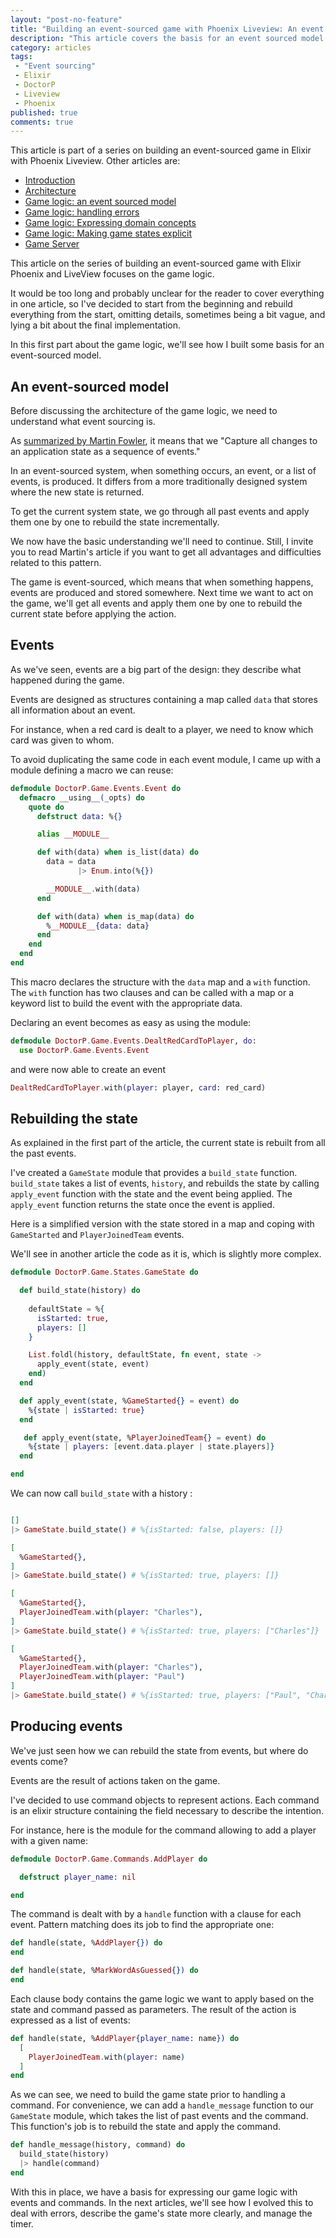 ```yaml
---
layout: "post-no-feature"
title: "Building an event-sourced game with Phoenix Liveview: An event sourced model"
description: "This article covers the basis for an event sourced model with Elixir. This is the first part about the game logic of a game build on top Phoenix and Liveview."
category: articles
tags:
 - "Event sourcing"
 - Elixir
 - DoctorP
 - Liveview
 - Phoenix
published: true
comments: true
---
```


<div class="series">
    <p>This article is part of a series on building an event-sourced game in Elixir with Phoenix Liveview. Other articles are:</p>
    <ul>
        <li><a href="/articles/phoenix-liveview-event-sourced-game-intro">Introduction</a></li>
        <li><a href="/articles/phoenix-liveview-event-sourced-game-architecture">Architecture</a></li>
        <li><a href="/articles/phoenix-liveview-event-sourced-game-event-sourced-model">Game logic: an event sourced model</a></li>
        <li><a href="/articles/phoenix-liveview-event-sourced-game-handling-errors">Game logic: handling errors</a></li>
        <li><a href="/articles/phoenix-liveview-event-sourced-game-expressing-domain-concepts-in-code">Game logic: Expressing domain concepts</a></li>
        <li><a href="/articles/phoenix-liveview-event-sourced-game-making-game-states-explicit">Game logic: Making game states explicit</a></li>
        <li><a href="/articles/phoenix-liveview-event-sourced-game-game-server">Game Server</a></li>
    </ul>
</div>

This article on the series of building an event-sourced game with Elixir Phoenix and LiveView focuses on the game logic.

It would be too long and probably unclear for the reader to cover everything in one article, so I've decided to start from the beginning and rebuild everything from the start, omitting details, sometimes being a bit vague, and lying a bit about the final implementation.

In this first part about the game logic, we'll see how I built some basis for an event-sourced model.

## An event-sourced model

Before discussing the architecture of the game logic, we need to understand what event sourcing is.

As [summarized by Martin Fowler](https://martinfowler.com/eaaDev/EventSourcing.html), it means that we "Capture all changes to an application state as a sequence of events."

In an event-sourced system, when something occurs, an event, or a list of events, is produced. It differs from a more traditionally designed system where the new state is returned.

To get the current system state, we go through all past events and apply them one by one to rebuild the state incrementally.

We now have the basic understanding we'll need to continue. Still, I invite you to read Martin's article if you want to get all advantages and difficulties related to this pattern.

The game is event-sourced, which means that when something happens, events are produced and stored somewhere. Next time we want to act on the game, we'll get all events and apply them one by one to rebuild the current state before applying the action.

## Events

As we've seen, events are a big part of the design: they describe what happened during the game.

Events are designed as structures containing a map called `data` that stores all information about an event.

For instance, when a red card is dealt to a player, we need to know which card was given to whom.

To avoid duplicating the same code in each event module, I came up with a module defining a macro we can reuse:

```elixir
defmodule DoctorP.Game.Events.Event do
  defmacro __using__(_opts) do
    quote do
      defstruct data: %{}

      alias __MODULE__

      def with(data) when is_list(data) do
        data = data
               |> Enum.into(%{})

        __MODULE__.with(data)
      end

      def with(data) when is_map(data) do
        %__MODULE__{data: data}
      end
    end
  end
end
```

This macro declares the structure with the `data` map and a `with` function.
The `with` function has two clauses and can be called with a map or a keyword list to build the event with the appropriate data.

Declaring an event becomes as easy as using the module:

```elixir
defmodule DoctorP.Game.Events.DealtRedCardToPlayer, do:
  use DoctorP.Game.Events.Event
```

and were now able to create an event

```elixir
DealtRedCardToPlayer.with(player: player, card: red_card)
```

## Rebuilding the state

As explained in the first part of the article, the current state is rebuilt from all the past events.

I've created a `GameState` module that provides a `build_state` function. `build_state` takes a list of events, `history`, and rebuilds the state by calling `apply_event` function with the state and the event being applied. The `apply_event` function returns the state once the event is applied.

Here is a simplified version with the state stored in a map and coping with `GameStarted` and `PlayerJoinedTeam` events.

We'll see in another article the code as it is, which is slightly more complex.


```elixir
defmodule DoctorP.Game.States.GameState do

  def build_state(history) do
    
    defaultState = %{
      isStarted: true,
      players: []
    }

    List.foldl(history, defaultState, fn event, state ->
      apply_event(state, event)
    end)
  end

  def apply_event(state, %GameStarted{} = event) do
    %{state | isStarted: true}
  end

   def apply_event(state, %PlayerJoinedTeam{} = event) do
    %{state | players: [event.data.player | state.players]}
  end

end
```

We can now call `build_state` with a history :

```elixir

[]
|> GameState.build_state() # %{isStarted: false, players: []}

[
  %GameStarted{},
]
|> GameState.build_state() # %{isStarted: true, players: []}

[
  %GameStarted{},
  PlayerJoinedTeam.with(player: "Charles"),
]
|> GameState.build_state() # %{isStarted: true, players: ["Charles"]}

[
  %GameStarted{},
  PlayerJoinedTeam.with(player: "Charles"),
  PlayerJoinedTeam.with(player: "Paul")
]
|> GameState.build_state() # %{isStarted: true, players: ["Paul", "Charles"]}

```

## Producing events

We've just seen how we can rebuild the state from events, but where do events come?

Events are the result of actions taken on the game.

I've decided to use command objects to represent actions. Each command is an elixir structure containing the field necessary to describe the intention.

For instance, here is the module for the command allowing to add a player with a given name:

```elixir
defmodule DoctorP.Game.Commands.AddPlayer do

  defstruct player_name: nil

end
```

The command is dealt with by a `handle` function with a clause for each event. Pattern matching does its job to find the appropriate one:

```elixir
def handle(state, %AddPlayer{}) do
end

def handle(state, %MarkWordAsGuessed{}) do
end
```

Each clause body contains the game logic we want to apply based on the state and command passed as parameters. The result of the action is expressed as a list of events:

```elixir
def handle(state, %AddPlayer{player_name: name}) do
  [
    PlayerJoinedTeam.with(player: name)
  ]
end
```

As we can see, we need to build the game state prior to handling a command. For convenience, we can add a `handle_message` function to our `GameState` module, which takes the list of past events and the command. This function's job is to rebuild the state and apply the command.

```elixir
def handle_message(history, command) do
  build_state(history)
  |> handle(command)
end
```

With this in place, we have a basis for expressing our game logic with events and commands. In the next articles, we'll see how I evolved this to deal with errors, describe the game's state more clearly, and manage the timer.